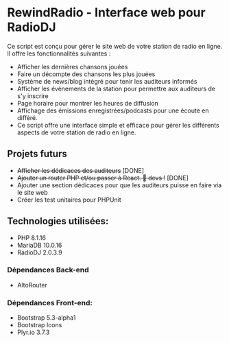 # RewindRadio - Interface web pour RadioDJ

Ce script est conçu pour gérer le site web de votre station de radio en ligne. Il offre les fonctionnalités suivantes :

- Afficher les dernières chansons jouées
- Faire un décompte des chansons les plus jouées
- Système de news/blog intégré pour tenir les auditeurs informés
- Afficher les évènements de la station pour permettre aux auditeurs de s'y inscrire
- Page horaire pour montrer les heures de diffusion
- Affichage des émissions enregistrées/podcasts pour une écoute en différé.
- Ce script offre une interface simple et efficace pour gérer les différents aspects de votre station de radio en ligne.

## Projets futurs

- ~~Afficher les dédicaces des auditeurs~~ [DONE]
- ~~Ajouter un router PHP et/ou passer à React. :wave: devs !~~ [DONE]
- Ajouter une section dédicaces pour que les auditeurs puisse en faire via le site web
- Créer les test unitaires pour PHPUnit

## Technologies utilisées:

- PHP 8.1.16
- MariaDB 10.0.16
- RadioDJ 2.0.3.9

### Dépendances Back-end

- AltoRouter

### Dépendances Front-end:

- Bootstrap 5.3-alpha1
- Bootstrap Icons
- Plyr.io 3.7.3
